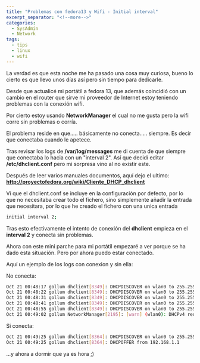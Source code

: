```yaml
---
title: "Problemas con fedora13 y Wifi - Initial interval"
excerpt_separator: "<!--more-->"
categories:
  - SysAdmin
  - Network
tags:
  - tips
  - linux
  - wifi
---
```

La verdad es que esta noche me ha pasado una cosa muy curiosa, bueno lo cierto es que llevo unos días así pero sin tiempo para dedicarle.

Desde que actualicé mi portátil a fedora 13, que además coincidió con un cambio en el router que sirve mi proveedor de Internet estoy teniendo problemas con la conexión wifi.
<!--more-->

Por cierto estoy usando **NetworkManager** el cual no me gusta pero la wifi corre sin problemas o corría.

El problema reside en que..... básicamente no conecta..... siempre. Es decir que conectaba cuando le apetece.

Tras revisar los logs de **/var/log/messages** me di cuenta de que siempre que conectaba lo hacia con un "interval 2". Así que decidí editar **/etc/dhclient.conf** pero mi sorpresa vino al no existir este.

Después de leer varios manuales documentos, aquí dejo el ultimo:
**http://proyectofedora.org/wiki/Cliente_DHCP_dhclient**

Vi que el dhclient.conf se incluye en la configuración por defecto, por lo que no necesitaba crear todo el fichero, sino simplemente añadir la entrada que necesitara, por lo que he creado el fichero con una unica entrada
```bash
initial interval 2;
```

Tras esto efectivamente el intento de conexión del **dhclient** empieza en el **interval 2** y conecta sin problemas.

Ahora con este mini parche para mi portátil empezaré a ver porque se ha dado esta situación. Pero por ahora puedo estar conectado.

Aquí un ejemplo de los logs con conexion y sin ella:

No conecta:
```bash
Oct 21 00:48:17 gollum dhclient[8349]: DHCPDISCOVER on wlan0 to 255.255.255.255 port 67 interval 5
Oct 21 00:48:22 gollum dhclient[8349]: DHCPDISCOVER on wlan0 to 255.255.255.255 port 67 interval 9
Oct 21 00:48:31 gollum dhclient[8349]: DHCPDISCOVER on wlan0 to 255.255.255.255 port 67 interval 10
Oct 21 00:48:41 gollum dhclient[8349]: DHCPDISCOVER on wlan0 to 255.255.255.255 port 67 interval 14
Oct 21 00:48:55 gollum dhclient[8349]: DHCPDISCOVER on wlan0 to 255.255.255.255 port 67 interval 21
Oct 21 00:49:02 gollum NetworkManager[2195]: [warn] (wlan0): DHCPv4 request timed out.
```

Si conecta:
```bash
Oct 21 00:49:25 gollum dhclient[8364]: DHCPDISCOVER on wlan0 to 255.255.255.255 port 67 interval 2
Oct 21 00:49:25 gollum dhclient[8364]: DHCPOFFER from 192.168.1.1
```

...y ahora a dormir que ya es hora ;)